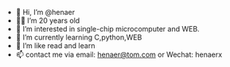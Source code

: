 - 👋 Hi, I’m @henaer
- 🧑‍💻 I’m 20 years old
- 👀 I’m interested in single-chip microcomputer and WEB.
- 🌱 I’m currently learning C,python,WEB
- 💞️ I’m like read and learn 
- 📫 contact me via email: henaer@tom.com or Wechat: henaerx

<!---
henaer/henaer is a ✨ special ✨ repository because its `README.md` (this file) appears on your GitHub profile.
You can click the Preview link to take a look at your changes.
--->

